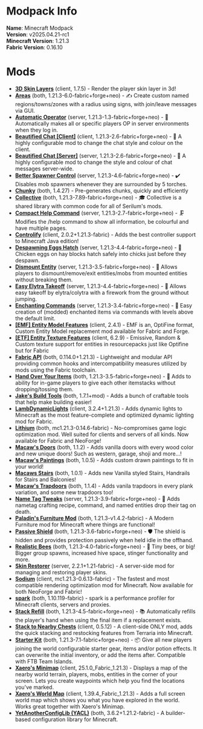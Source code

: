 
Modpack Info
============
  
  
**Name**: Minecraft Modpack  
**Version**: v2025.04.21-rc1  
**Minecraft Version**: 1.21.3  
**Fabric Version**: 0.16.10  

# Mods

- [**3D Skin Layers**](https://modrinth.com/mod/3dskinlayers) (client, 1.7.5) - Render the player skin layer in 3d!
- [**Areas**](https://modrinth.com/mod/areas) (both, 1.21.3-6.0-fabric+forge+neo) - ✍️ Create custom named regions/towns/zones with a radius using signs, with join/leave messages via GUI.
- [**Automatic Operator**](https://modrinth.com/mod/automatic-operator) (server, 1.21.3-1.3-fabric+forge+neo) - 🤖 Automatically makes all or specific players OP in server environments when they log in.
- [**Beautified Chat [Client]**](https://modrinth.com/mod/beautified-chat-client) (client, 1.21.3-2.6-fabric+forge+neo) - 💬 A highly configurable mod to change the chat style and colour on the client.
- [**Beautified Chat [Server]**](https://modrinth.com/mod/beautified-chat-server) (server, 1.21.3-2.6-fabric+forge+neo) - 💬 A highly configurable mod to change the style and colour of chat messages server-wide.
- [**Better Spawner Control**](https://modrinth.com/mod/better-spawner-control) (server, 1.21.3-4.6-fabric+forge+neo) - ✔️ Disables mob spawners whenever they are surrounded by 5 torches.
- [**Chunky**](https://modrinth.com/mod/chunky) (both, 1.4.27) - Pre-generates chunks, quickly and efficiently
- [**Collective**](https://modrinth.com/mod/collective) (both, 1.21.3-7.89-fabric+forge+neo) - 🎓 Collective is a shared library with common code for all of Serilum's mods.
- [**Compact Help Command**](https://modrinth.com/mod/compact-help-command) (server, 1.21.3-2.7-fabric+forge+neo) - 🗜 Modifies the /help command to show all information, be colourful and have multiple pages.
- [**Controlify**](https://modrinth.com/mod/controlify) (client, 2.0.2+1.21.3-fabric) - Adds the best controller support to Minecraft Java edition!
- [**Despawning Eggs Hatch**](https://modrinth.com/mod/despawning-eggs-hatch) (server, 1.21.3-4.4-fabric+forge+neo) - 🥚 Chicken eggs on hay blocks hatch safely into chicks just before they despawn.
- [**Dismount Entity**](https://modrinth.com/mod/dismount-entity) (server, 1.21.3-3.5-fabric+forge+neo) - 🚏 Allows players to dismount/remove/exit entities/mobs from mounted entities without breaking them.
- [**Easy Elytra Takeoff**](https://modrinth.com/mod/easy-elytra-takeoff) (server, 1.21.3-4.4-fabric+forge+neo) - 🛫 Allows easy takeoff by elytra/colytra with a firework from the ground without jumping.
- [**Enchanting Commands**](https://modrinth.com/mod/enchanting-commands) (server, 1.21.3-3.4-fabric+forge+neo) - 💫 Easy creation of (modded) enchanted items via commands with levels above the default limit.
- [**[EMF] Entity Model Features**](https://modrinth.com/mod/entity-model-features) (client, 2.4.1) - EMF is an, OptiFine format, Custom Entity Model replacement mod available for Fabric and Forge.
- [**[ETF] Entity Texture Features**](https://modrinth.com/mod/entitytexturefeatures) (client, 6.2.9) - Emissive, Random & Custom texture support for entities in resourcepacks just like Optifine but for Fabric
- [**Fabric API**](https://modrinth.com/mod/fabric-api) (both, 0.114.0+1.21.3) - Lightweight and modular API providing common hooks and intercompatibility measures utilized by mods using the Fabric toolchain.
- [**Hand Over Your Items**](https://modrinth.com/mod/hand-over-your-items) (both, 1.21.3-3.5-fabric+forge+neo) - 🤝 Adds to ability for in-game players to give each other itemstacks without dropping/tossing them.
- [**Jake's Build Tools**](https://modrinth.com/mod/jakes-build-tools) (both, 1.7.1+mod) - Adds a bunch of craftable tools that help make building easier!
- [**LambDynamicLights**](https://modrinth.com/mod/lambdynamiclights) (client, 3.2.4+1.21.3) - Adds dynamic lights to Minecraft as the most feature-complete and optimized dynamic lighting mod for Fabric.
- [**Lithium**](https://modrinth.com/mod/lithium) (both, mc1.21.3-0.14.6-fabric) - No-compromises game logic optimization mod. Well suited for clients and servers of all kinds. Now available for Fabric and NeoForge!
- [**Macaw's Doors**](https://modrinth.com/mod/macaws-doors) (both, 1.1.2) - Adds vanilla doors with every wood color and new unique doors! Such as western, garage, shoji and more...!
- [**Macaw's Paintings**](https://modrinth.com/mod/macaws-paintings) (both, 1.0.5) - Adds custom drawn paintings to fit in your world!
- [**Macaws Stairs**](https://modrinth.com/mod/macaws-stairs) (both, 1.0.1) - Adds new Vanilla styled Stairs, Handrails for Stairs and Balconies!
- [**Macaw's Trapdoors**](https://modrinth.com/mod/macaws-trapdoors) (both, 1.1.4) - Adds vanila trapdoors in every plank variation, and some new trapdoors too!
- [**Name Tag Tweaks**](https://modrinth.com/mod/name-tag-tweaks) (server, 1.21.3-3.9-fabric+forge+neo) - 📛 Adds nametag crafting recipe, command, and named entities drop their tag on death.
- [**Paladin's Furniture Mod**](https://modrinth.com/mod/paladins-furniture) (both, 1.21.3-v1.4.2-fabric) - A Modern Furniture mod for Minecraft where things are functional!
- [**Passive Shield**](https://modrinth.com/mod/passive-shield) (both, 1.21.3-3.6-fabric+forge+neo) - 🛡 The shield is hidden and provides protection passively when held idle in the offhand.
- [**Realistic Bees**](https://modrinth.com/mod/realistic-bees) (both, 1.21.3-4.0-fabric+forge+neo) - 🐝 Tiny bees, or big! Bigger group spawns, increased hive space, stinger functionality and more.
- [**Skin Restorer**](https://modrinth.com/mod/skinrestorer) (server, 2.2.1+1.21-fabric) - A server-side mod for managing and restoring player skins.
- [**Sodium**](https://modrinth.com/mod/sodium) (client, mc1.21.3-0.6.13-fabric) - The fastest and most compatible rendering optimization mod for Minecraft. Now available for both NeoForge and Fabric!
- [**spark**](https://modrinth.com/mod/spark) (both, 1.10.119-fabric) - spark is a performance profiler for Minecraft clients, servers and proxies.
- [**Stack Refill**](https://modrinth.com/mod/stack-refill) (both, 1.21.3-4.5-fabric+forge+neo) - 📚 Automatically refills the player's hand when using the final item if a replacement exists.
- [**Stack to Nearby Chests**](https://modrinth.com/mod/stack-to-nearby-chests) (client, 0.5.12) - A client-side ONLY mod, adds the quick stacking and restocking features from Terraria into Minecraft.
- [**Starter Kit**](https://modrinth.com/mod/starter-kit) (both, 1.21.3-7.1-fabric+forge+neo) - 📦 Give all new players joining the world configurable starter gear, items and/or potion effects. It can overwrite the initial inventory, or add the items after. Compatible with FTB Team Islands.
- [**Xaero's Minimap**](https://modrinth.com/mod/xaeros-minimap) (client, 25.1.0_Fabric_1.21.3) - Displays a map of the nearby world terrain, players, mobs, entities in the corner of your screen. Lets you create waypoints which help you find the locations you've marked.
- [**Xaero's World Map**](https://modrinth.com/mod/xaeros-world-map) (client, 1.39.4_Fabric_1.21.3) - Adds a full screen world map which shows you what you have explored in the world. Works great together with Xaero's Minimap.
- [**YetAnotherConfigLib (YACL)**](https://modrinth.com/mod/yacl) (both, 3.6.2+1.21.2-fabric) - A builder-based configuration library for Minecraft.
